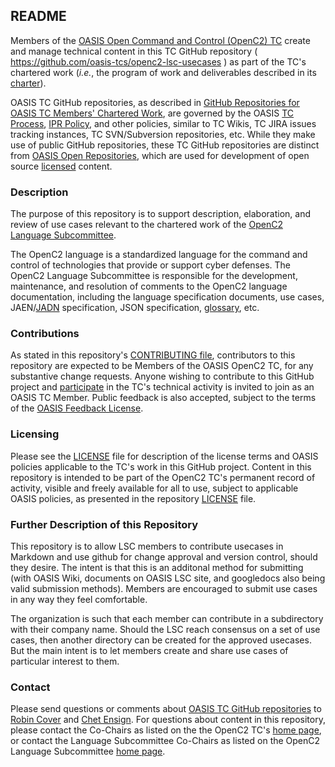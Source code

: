<!--  ============ README.md ===========  -->
<div>
<h2>README</h2>

<p>Members of the <a href="https://www.oasis-open.org/committees/openc2/">OASIS Open Command and Control (OpenC2) TC</a> create and manage technical content in this TC GitHub repository ( <a href="https://github.com/oasis-tcs/openc2-lsc-usecases">https://github.com/oasis-tcs/openc2-lsc-usecases</a> ) as part of the TC's chartered work (<i>i.e.</i>, the program of work and deliverables described in its <a href="https://www.oasis-open.org/committees/openc2/charter.php">charter</a>).</p>

<p>OASIS TC GitHub repositories, as described in <a href="https://www.oasis-open.org/resources/tcadmin/github-repositories-for-oasis-tc-members-chartered-work">GitHub Repositories for OASIS TC Members' Chartered Work</a>, are governed by the OASIS <a href="https://www.oasis-open.org/policies-guidelines/tc-process">TC Process</a>, <a href="https://www.oasis-open.org/policies-guidelines/ipr">IPR Policy</a>, and other policies, similar to TC Wikis, TC JIRA issues tracking instances, TC SVN/Subversion repositories, etc.  While they make use of public GitHub repositories, these TC GitHub repositories are distinct from <a href="https://www.oasis-open.org/resources/open-repositories">OASIS Open Repositories</a>, which are used for development of open source <a href="https://www.oasis-open.org/resources/open-repositories/licenses">licensed</a> content.</p>
</div>

<div>
<h3>Description</h3>

<p>The purpose of this repository is to support description, elaboration, and review of use cases relevant to the chartered work of the <a href="https://www.oasis-open.org/committees/tc_home.php?wg_abbrev=openc2-lang">OpenC2 Language Subcommittee</a>.</p>

<p>The OpenC2 language is a standardized language for the command and control of technologies that provide or support cyber defenses.  The OpenC2 Language Subcommittee is responsible for the development, maintenance, and resolution of comments to the OpenC2 language documentation, including the language specification documents, use cases, JAEN/<a href="https://github.com/oasis-open/openc2-jadn">JADN</a> specification, JSON specification, <a href="https://github.com/oasis-tcs/openc2-glossary">glossary</a>, etc.</p>
</div>

<div>
<h3>Contributions</h3>
<p>As stated in this repository's <a href="https://github.com/oasis-tcs/openc2-lsc-usecases/blob/master/CONTRIBUTING.md">CONTRIBUTING file</a>, contributors to this repository are expected to be Members of the OASIS OpenC2 TC, for any substantive change requests.  Anyone wishing to contribute to this GitHub project and <a href="https://www.oasis-open.org/join/participation-instructions">participate</a> in the TC's technical activity is invited to join as an OASIS TC Member.  Public feedback is also accepted, subject to the terms of the <a href="https://www.oasis-open.org/policies-guidelines/ipr#appendixa">OASIS Feedback License</a>.</p>
</div>


<div>
<h3>Licensing</h3>
<p>Please see the <a href="https://github.com/oasis-tcs/openc2-lsc-usecases/blob/master/LICENSE.md">LICENSE</a> file for description of the license terms and OASIS policies applicable to the TC's work in this GitHub project. Content in this repository is intended to be part of the OpenC2 TC's permanent record of activity, visible and freely available for all to use, subject to applicable OASIS policies, as presented in the repository <a href="https://github.com/oasis-tcs/openc2-lsc-usecases/blob/master/LICENSE.md">LICENSE</a> file.</p>
</div>

<div>
<h3>Further Description of this Repository</h3>

<p>
This repository is to allow LSC members to contribute usecases in Markdown 
and use github for change approval and version control, should they desire.
The intent is that this is an additonal method for submitting (with OASIS Wiki, 
documents on OASIS LSC site,
and googledocs
also being valid submission methods).
Members are encouraged to submit use cases in any way they feel comfortable.
</p>
<p>
The organization is such that each member can contribute in a subdirectory with their company name.
Should the LSC reach consensus on a set of use cases, 
then another directory can be created for the approved usecases.
But the main intent is to let members create and share use cases of particular interest to them.
</p>
</div>

<div>

<h3>Contact</h3>
<p>Please send questions or comments about <a href="https://www.oasis-open.org/resources/tcadmin/github-repositories-for-oasis-tc-members-chartered-work">OASIS TC GitHub repositories</a> to <a href="mailto:robin@oasis-open.org">Robin Cover</a> and <a href="mailto:chet.ensign@oasis-open.org">Chet Ensign</a>.  For questions about content in this repository, please contact the Co-Chairs as listed on the the OpenC2 TC's <a href="https://www.oasis-open.org/committees/openc2/">home page</a>, or contact 
the Language Subcommittee Co-Chairs as listed on the OpenC2 Language Subcommittee
<a href="https://www.oasis-open.org/committees/tc_home.php?wg_abbrev=openc2-lang">home page</a>.</p>
</div>
